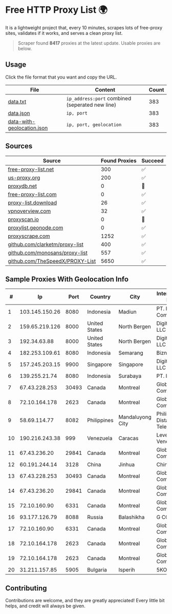 
# Free HTTP Proxy List 🌍

It is a lightweight project that, every 10 minutes, scrapes lots of free-proxy sites, validates if it works, and serves a clean proxy list.


> Scraper found **8417** proxies at the latest update. Usable proxies are below.

## Usage

Click the file format that you want and copy the URL.


|File|Content|Count|
|----|-------|-----|
|[data.txt](https://raw.githubusercontent.com/themiralay/Proxy-List-World/master/data.txt)|`ip_address:port` combined (seperated new line)|383|
|[data.json](https://raw.githubusercontent.com/themiralay/Proxy-List-World/master/data.json)|`ip, port`|383|
|[data-with-geolocation.json](https://raw.githubusercontent.com/themiralay/Proxy-List-World/master/data-with-geolocation.json)|`ip, port, geolocation`|383|

## Sources

|Source|Found Proxies|Succeed|
|------|-------------|-------|
|[free-proxy-list.net](https://free-proxy-list.net)|300|✅|
|[us-proxy.org](https://www.us-proxy.org)|200|✅|
|[proxydb.net](http://proxydb.net)|0|🚫|
|[free-proxy-list.com](https://free-proxy-list.com/?page=&port=&type%5B%5D=http&type%5B%5D=https&up_time=0&search=Search)|0|✅|
|[proxy-list.download](https://www.proxy-list.download/HTTP)|26|✅|
|[vpnoverview.com](https://vpnoverview.com/privacy/anonymous-browsing/free-proxy-servers)|32|✅|
|[proxyscan.io](https://www.proxyscan.io)|0|🚫|
|[proxylist.geonode.com](https://proxylist.geonode.com/api/proxy-list?limit=300&page=1&sort_by=lastChecked&sort_type=desc&protocols=http,https)|0|✅|
|[proxyscrape.com](https://api.proxyscrape.com/v2/?request=displayproxies&protocol=http&timeout=10000&country=all&ssl=all&anonymity=all)|1252|✅|
|[github.com/clarketm/proxy-list](https://raw.githubusercontent.com/clarketm/proxy-list/master/proxy-list-raw.txt)|400|✅|
|[github.com/monosans/proxy-list](https://raw.githubusercontent.com/monosans/proxy-list/main/proxies/http.txt)|557|✅|
|[github.com/TheSpeedX/PROXY-List](https://raw.githubusercontent.com/TheSpeedX/PROXY-List/master/http.txt)|5650|✅|


## Sample Proxies With Geolocation Info

|#|Ip|Port|Country|City|Internet Service Provider|
|-|--|----|-------|----|-------------------------|
|1|103.145.150.26|8080|Indonesia|Madiun|PT. Indonesia Comnets Plus|
|2|159.65.219.126|8000|United States|North Bergen|DigitalOcean, LLC|
|3|192.34.63.88|8000|United States|North Bergen|DigitalOcean, LLC|
|4|182.253.109.61|8080|Indonesia|Semarang|Biznet Metronet|
|5|157.245.203.15|9900|Singapore|Singapore|DigitalOcean, LLC|
|6|139.255.21.74|8080|Indonesia|Surabaya|PT. LINKNET|
|7|67.43.228.253|30493|Canada|Montreal|GloboTech Communications|
|8|72.10.164.178|2623|Canada|Montreal|GloboTech Communications|
|9|58.69.114.77|8082|Philippines|Mandaluyong City|Philippine Long Distance Telephone Co.|
|10|190.216.243.38|999|Venezuela|Caracas|Level 3 Venezuela S.A|
|11|67.43.236.20|29841|Canada|Montreal|GloboTech Communications|
|12|60.191.244.14|3128|China|Jinhua|Chinanet|
|13|67.43.228.253|30493|Canada|Montreal|GloboTech Communications|
|14|67.43.236.20|29841|Canada|Montreal|GloboTech Communications|
|15|72.10.160.90|6331|Canada|Montreal|GloboTech Communications|
|16|93.177.126.79|8088|Russia|Balashikha|G COM Ltd.|
|17|72.10.160.90|6331|Canada|Montreal|GloboTech Communications|
|18|72.10.164.178|2623|Canada|Montreal|GloboTech Communications|
|19|72.10.164.178|2623|Canada|Montreal|GloboTech Communications|
|20|31.211.157.85|5905|Bulgaria|Isperih|5KOM|



## Contributing

Contributions are welcome, and they are greatly appreciated! Every
little bit helps, and credit will always be given.

